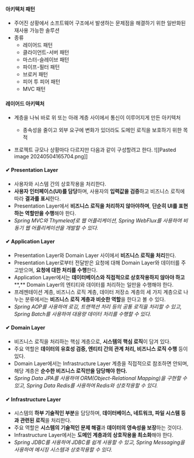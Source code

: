 #### 아키텍처 패턴
- 주어진 상황에서 소프트웨어 구조에서 발생하는 문제점을 해결하기 위한 일반화된 재사용 가능한 솔루션
- 종류
	- 레이어드 패턴
	- 클라이언트-서버 패턴
	- 마스터-슬레이브 패턴
	- 파이프-필터 패턴
	- 브로커 패턴
	- 피어 투 피어 패턴
	- MVC 패턴


#### 레이어드 아키텍처
- 계층을 나눠 바로 위 또는 아래 계층 사이에서 통신이 이루어지게 만든 아키텍처
	- 종속성을 줄이고 외부 요구에 변화가 있더라도 도메인 로직을 보호하기 위한 목적

- 프로젝트 규모나 상황마다 다르지만 다음과 같이 구성할려고 한다.
	![[Pasted image 20240504165704.png]]
#### **✔ Presentation Layer**

- 사용자와 시스템 간의 상호작용을 처리한다.
- **사용자 인터페이스(UI)를 담당**하며, 사용자의 **입력값을 검증**하고 비즈니스 로직에 따라 **결과를 표시**한다.
- Presentation Layer에서 **비즈니스 로직을 처리하지 않아야하며**, **단순히 UI를 표현하는 역할만을 수행**해야 한다.
- _Spring MVC와 Thymeleaf로 웹 어플리케이션, Spring WebFlux를 사용하여 비동기 웹 어플리케이션을 개발할 수 있다._

#### **✔ Application Layer**

- Presentation Layer와 Domain Layer 사이에서 **비즈니스 로직을 처리**한다.
- Presentation Layer로부터 전달받은 요청에 대해 Domain Layer와 데이터를 주고받으며, **요청에 대한 처리를 수행**한다.
- Application Layer에서는 **데이터베이스와 직접적으로 상호작용하지 않아야 하고****,** Domain Layer의 엔티티와 데이터를 처리하는 일만을 수행해야 한다.
- 프레젠테이션 계층, 비즈니스 로직 계층, 데이터 저장소 계층의 세 가지 계층으로 나누는 분류에서는 **비즈니스 로직 계층과 비슷한 역할**을 한다고 볼 수 있다. 
- _Spring AOP를 사용하여 로깅, 트랜잭션 처리 등의 공통 로직을 처리할 수 있고, Spring Batch를 사용하여 대용량 데이터 처리를 수행할 수 있다._

#### **✔ Domain Layer**

- 비즈니스 로직을 처리하는 핵심 계층으로, **시스템의 핵심 로직**이 담겨 있다.
- 주요 역할은 **데이터의 유효성 검증, 엔티티 간의 관계 처리, 비즈니스 로직 수행** 등이 있다.
- Domain Layer에서는 Infrastructure Layer 계층을 직접적으로 참조하면 안되며, 해당 계층은 **순수한 비즈니스 로직만을 담당해야 한다.**
- _Spring Data JPA를 사용하여 ORM(Object-Relational Mapping)을 구현할 수 있고, Spring Data Redis를 사용하여 Redis와 상호작용할 수 있다._

#### **✔ Infrastructure Layer**

- 시스템의 **하부 기술적인 부분**을 담당하며, **데이터베이스, 네트워크, 파일 시스템 등과 관련된 로직**을 처리한다.
- 주요 역할은 **시스템의 기술적인 문제 해결**과 **데이터의 영속성을 보장**하는 것이다.
- Infrastructure Layer에서는 **도메인 계층과의 상호작용을 최소화**해야 한다. 
- _Spring JDBC를 사용하여 JDBC를 쉽게 사용할 수 있고, Spring Messaging을 사용하여 메시징 시스템과 상호작용할 수 있다._

